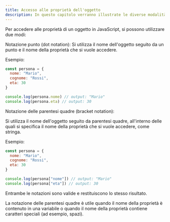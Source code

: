 ```yaml
---
title: Accesso alle proprietà dell'oggetto
description: In questo capitolo verranno illustrate le diverse modalità di accesso alle proprietà di un oggetto, sia mediante l'uso dell'operatore punto che mediante l'uso delle parentesi quadre.
---
```


Per accedere alle proprietà di un oggetto in JavaScript, si possono utilizzare due modi:

Notazione punto (dot notation):
Si utilizza il nome dell'oggetto seguito da un punto e il nome della proprietà che si vuole accedere.

Esempio:

```js
const persona = {
  nome: "Mario",
  cognome: "Rossi",
  eta: 30
}

console.log(persona.nome) // output: "Mario"
console.log(persona.eta) // output: 30
```

Notazione delle parentesi quadre (bracket notation):

Si utilizza il nome dell'oggetto seguito da parentesi quadre, all'interno delle quali si specifica il nome della proprietà che si vuole accedere, come stringa.

Esempio:

```js
const persona = {
  nome: "Mario",
  cognome: "Rossi",
  eta: 30
}

console.log(persona["nome"]) // output: "Mario"
console.log(persona["eta"]) // output: 30
```

Entrambe le notazioni sono valide e restituiscono lo stesso risultato.

La notazione delle parentesi quadre è utile quando il nome della proprietà è contenuto in una variabile o quando il nome della proprietà contiene caratteri speciali (ad esempio, spazi).
